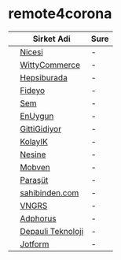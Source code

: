 # remote4corona

|   |Sirket Adi|Sure|
|---|---|---|
|   |[Nicesi](https://nicesi.com)|-|
|   |[WittyCommerce](https://wittycommerce.com)|-|
|   |[Hepsiburada](https://hepsiburada.com)|-|
|   |[Fideyo](https://fideyo.com)|-|
|   |[Sem](https://semtr.com)|-|
|   |[EnUygun](https://enuygun.com)|-|
|   |[GittiGidiyor](https://gittigidiyor.com)|-|
|   |[KolayIK](https://kolayik.com)|-|
|   |[Nesine](https://www.nesine.com)|-|
|   |[Mobven](https://mobven.com)|-|
|   |[Paraşüt](https://www.parasut.com)|-|
|   |[sahibinden.com](https://sahibinden.com)|-|
|   |[VNGRS](https://vngrs.com)|-|
|   |[Adphorus](https://adphorus.com)|-|
|   |[Depauli Teknoloji](https://herrenausstatter.de)|-|
|   |[Jotform](https://www.jotform.com/)|-|